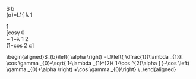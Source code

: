S 
b
​	
 (α)=L1{ 
λ 
1
​	
 
1
​	
 [cosγ 
0
​	
 − 
1−λ 
1
2
​	
 (1−cos 
2
 α]



\begin{aligned}S_{b}\left( \alpha \right) =L1\left\{ \dfrac{1}{\lambda _{1}}[ \cos \gamma _{0}-\sqrt{ 1-\lambda _{1}^{2}( 1-\cos ^{2}\alpha ] }-\cos \left( \gamma _{0}+\alpha \right) +\cos \gamma _{0}\right\} \\ .\end{aligned}
